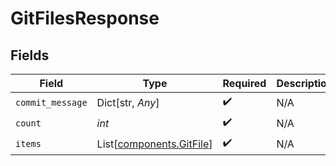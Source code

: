 # GitFilesResponse


## Fields

| Field                                                      | Type                                                       | Required                                                   | Description                                                |
| ---------------------------------------------------------- | ---------------------------------------------------------- | ---------------------------------------------------------- | ---------------------------------------------------------- |
| `commit_message`                                           | Dict[str, *Any*]                                           | :heavy_check_mark:                                         | N/A                                                        |
| `count`                                                    | *int*                                                      | :heavy_check_mark:                                         | N/A                                                        |
| `items`                                                    | List[[components.GitFile](../../models/shared/gitfile.md)] | :heavy_check_mark:                                         | N/A                                                        |